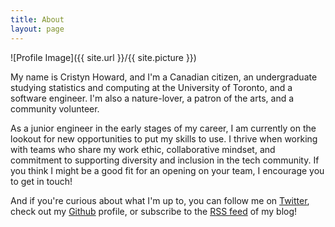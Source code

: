 ```yaml
---
title: About
layout: page
---
```

![Profile Image]({{ site.url }}/{{ site.picture }})

<p>My name is Cristyn Howard, and I'm a Canadian citizen, an undergraduate studying statistics and computing at the University of Toronto, and a software engineer. I'm also a nature-lover, a patron of the arts, and a community volunteer.</p>

<p>As a junior engineer in the early stages of my career, I am currently on the lookout for new opportunities to put my skills to use. I thrive when working with teams who share my work ethic, collaborative mindset, and commitment to supporting diversity and inclusion in the tech community. If you think I might be a good fit for an opening on your team, I encourage you to get in touch!</p>

<p>And if you're curious about what I'm up to, you can follow me on <a href="http://www.twitter.com/cristynhoward">Twitter</a>, check out my <a href="http://www.github.com/cristynhoward">Github</a> profile, or subscribe to the <a href="https://cristynhoward.github.io/feed.xml">RSS feed</a> of my blog!</p>
